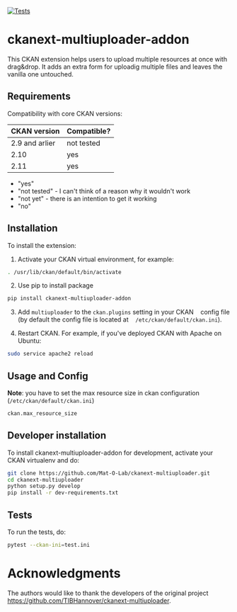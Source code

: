 [![Tests](https://github.com/Mat-O-Lab/ckanext-multiuploader/actions/workflows/test.yml/badge.svg)](https://github.com/Mat-O-Lab/ckanext-multiuploader/actions/workflows/test.yml)

# ckanext-multiuploader-addon

This CKAN extension helps users to upload multiple resources at once with drag&drop. It adds an extra form for uploadig multiple files and leaves the vanilla one untouched. 


## Requirements

Compatibility with core CKAN versions:

| CKAN version    | Compatible?   |
| --------------- | ------------- |
| 2.9 and arlier  | not tested    |
| 2.10             | yes    |
| 2.11            | yes    |

* "yes"
* "not tested" - I can't think of a reason why it wouldn't work
* "not yet" - there is an intention to get it working
* "no"


## Installation

To install the extension:

1. Activate your CKAN virtual environment, for example:
```bash
. /usr/lib/ckan/default/bin/activate
```
2. Use pip to install package
```bash
pip install ckanext-multiuploader-addon
```
3. Add `multiuploader` to the `ckan.plugins` setting in your CKAN
   config file (by default the config file is located at
   `/etc/ckan/default/ckan.ini`).

4. Restart CKAN. For example, if you've deployed CKAN with Apache on Ubuntu:
```bash
sudo service apache2 reload
```

## Usage and Config

**Note**: you have to set the max resource size in ckan configuration (`/etc/ckan/default/ckan.ini`)
```bash
ckan.max_resource_size
```

## Developer installation

To install ckanext-multiuploader-addon for development, activate your CKAN virtualenv and
do:
```bash
git clone https://github.com/Mat-O-Lab/ckanext-multiuploader.git
cd ckanext-multiuploader
python setup.py develop
pip install -r dev-requirements.txt
```

## Tests

To run the tests, do:
```bash
pytest --ckan-ini=test.ini
```

# Acknowledgments
The authors would like to thank the developers of the original project https://github.com/TIBHannover/ckanext-multiuploader.